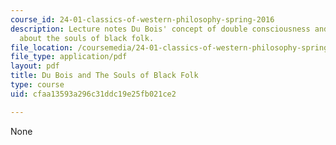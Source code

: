 ```yaml
---
course_id: 24-01-classics-of-western-philosophy-spring-2016
description: Lecture notes Du Bois' concept of double consciousness and his views
  about the souls of black folk.
file_location: /coursemedia/24-01-classics-of-western-philosophy-spring-2016/cfaa13593a296c31ddc19e25fb021ce2_MIT24_01S16_SES24.pdf
file_type: application/pdf
layout: pdf
title: Du Bois and The Souls of Black Folk
type: course
uid: cfaa13593a296c31ddc19e25fb021ce2

---
```

None
